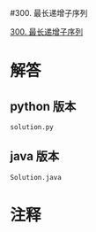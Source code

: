 #300. 最长递增子序列

[300. 最长递增子序列](https://leetcode.cn/problems/longest-increasing-subsequence?envType=featured-list&envId=2cktkvj?envType=featured-list&envId=2cktkvj)
                 
# 解答
                 
## python 版本

````include python
solution.py
````


## java 版本



````include java
Solution.java
````
                 

# 注释